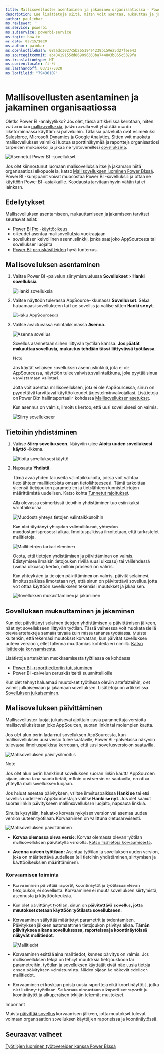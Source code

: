 ```yaml
---
title: Mallisovellusten asentaminen ja jakaminen organisaatiossa - Power BI
description: Lue lisätietoja siitä, miten voit asentaa, mukauttaa ja jakaa mallisovelluksia organisaatiossa Power BI:n välityksellä.
author: paulinbar
ms.reviewer: ''
ms.service: powerbi
ms.subservice: powerbi-service
ms.topic: how-to
ms.date: 03/15/2020
ms.author: painbar
ms.openlocfilehash: 08aadc3027c5b265194e4239b150ea5d27fe2e43
ms.sourcegitcommit: abc8419155dd869096368ba744883b865c5329fa
ms.translationtype: HT
ms.contentlocale: fi-FI
ms.lasthandoff: 03/17/2020
ms.locfileid: "79436107"
---
```

# <a name="install-and-distribute-template-apps-in-your-organization"></a>Mallisovellusten asentaminen ja jakaminen organisaatiossa

Oletko Power BI -analyytikko? Jos olet, tässä artikkelissa kerrotaan, miten voit asentaa [mallisovelluksia](service-template-apps-overview.md), joiden avulla voit yhdistää moniin liiketoiminnassa käyttämiisi palveluihin. Tällaisia palveluita ovat esimerkiksi Salesforce, Microsoft Dynamics ja Google Analytics. Sitten voit muokata mallisovelluksen valmiiksi luotua raporttinäkymää ja raportteja organisaatiosi tarpeiden mukaiseksi ja jakaa ne työtovereillesi [sovelluksina](consumer/end-user-apps.md). 

![Asennetut Power BI -sovellukset](media/service-template-apps-install-distribute/power-bi-get-apps.png)

Jos olet kiinnostunut luomaan mallisovelluksia itse ja jakamaan niitä organisaatiosi ulkopuolella, katso [Mallisovelluksen luominen Power BI:ssä](service-template-apps-create.md). Power BI -kumppanit voivat muodostaa Power BI -sovelluksia ja ottaa ne käyttöön Power BI -asiakkaille. Koodausta tarvitaan hyvin vähän tai ei lainkaan. 

## <a name="prerequisites"></a>Edellytykset  

Mallisovelluksen asentamiseen, mukauttamiseen ja jakamiseen tarvitset seuraavat asiat: 

* [Power BI Pro -käyttöoikeus](service-self-service-signup-for-power-bi.md)
* oikeudet asentaa mallisovelluksia vuokraajaan
* sovelluksen kelvollinen asennuslinkki, jonka saat joko AppSourcesta tai sovelluksen luojalta
* [Power BI-peruskäsitteiden](service-basic-concepts.md) hyvä tuntemus.

## <a name="install-a-template-app"></a>Mallisovelluksen asentaminen

1. Valitse Power BI -palvelun siirtymisruudussa **Sovellukset** > **Hanki sovelluksia**.

    ![Hanki sovelluksia](media/service-template-apps-install-distribute/power-bi-get-apps-arrow.png)

1. Valitse näyttöön tulevassa AppSource-ikkunassa **Sovellukset**. Selaa haluamaasi sovellukseen tai hae sovellus ja valitse sitten **Hanki se nyt**.

    ![Haku AppSourcessa](media/service-template-apps-install-distribute/power-bi-appsource.png)

1. Valitse avautuvassa valintaikkunassa **Asenna**.

    ![Asenna sovellus](media/service-template-apps-install-distribute/power-install-dialog.png)
    
    Sovellus asennetaan siihen liittyvän työtilan kanssa. **Jos päätät mukauttaa sovellusta, mukautus tehdään tässä liittyvässä työtilassa**.

    > [!NOTE]
    > Jos käytät sellaisen sovelluksen asennuslinkkiä, jota ei ole AppSourcessa, näyttöön tulee vahvistusvalintaikkuna, joka pyytää sinua vahvistamaan valintasi.
    >
    >Jotta voit asentaa mallisovelluksen, jota ei ole AppSourcessa, sinun on pyydettävä tarvittavat käyttöoikeudet järjestelmänvalvojaltasi. Lisätietoja on Power BI:n hallintaportaalin kohdassa [Mallisovelluksen asetukset](service-admin-portal.md#template-apps-settings).

    Kun asennus on valmis, ilmoitus kertoo, että uusi sovelluksesi on valmis.

    ![Siirry sovellukseen](media/service-template-apps-install-distribute/power-bi-go-to-app.png)

## <a name="connect-to-data"></a>Tietoihin yhdistäminen

1. Valitse **Siirry sovellukseen**. Näkyviin tulee **Aloita uuden sovelluksesi käyttö** -ikkuna.

   ![Aloita sovelluksesi käyttö](media/service-template-apps-install-distribute/power-bi-template-app-get-started.png)

1. Napsauta **Yhdistä**.
    
    Tämä avaa yhden tai useita valintaikkunoita, joissa voit vaihtaa tietolähteen mallitiedoista omaan tietolähteeseesi. Tämä tarkoittaa yleensä tietojoukon parametrien ja tietolähteen tunnistetietojen määrittämistä uudelleen. Katso kohta [Tunnetut rajoitukset](service-template-apps-tips.md#known-limitations).
    
    Alla olevassa esimerkissä tietoihin yhdistäminen tuo esiin kaksi valintaikkunaa.

   ![Muodosta yhteys tietojen valintaikkunoihin](media/service-template-apps-install-distribute/power-bi-template-app-connect-to-data-dialogs.png)

    Kun olet täyttänyt yhteyden valintaikkunat, yhteyden muodostamisprosessi alkaa. Ilmoituspalkissa ilmoitetaan, että tarkastelet mallitietoja.

    ![Mallitietojen tarkasteleminen](media/service-template-apps-install-distribute/power-bi-template-app-viewing-sample-data.png)

    Odota, että tietojen yhdistäminen ja päivittäminen on valmis. Edistymisen ilmaisin tietojoukon rivillä (uusi ulkoasu) tai välilehdessä (vanha ulkoasu) kertoo, milloin prosessi on valmis.

   Kun yhteyksien ja tietojen päivittäminen on valmis, päivitä selaimesi. Ilmoituspalkissa ilmoitetaan nyt, että sinun on päivitettävä sovellus, jotta voit ottaa käyttöön sovellukseen tekemäsi muutokset ja jakaa sen.

    ![Sovelluksen mukauttaminen ja jakaminen](media/service-template-apps-install-distribute/power-bi-template-app-customize-share.png)

## <a name="customize-and-share-the-app"></a>Sovelluksen mukauttaminen ja jakaminen

Kun olet päivittänyt selaimen tietojen yhdistämisen ja päivittämisen jälkeen, näet nyt sovellukseen liittyvän työtilan. Tässä vaiheessa voit muokata siellä olevia artefakteja samalla tavalla kuin missä tahansa työtilassa. Muista kuitenkin, että tekemäsi muutokset korvataan, kun päivität sovelluksen uuteen versioon, ellet tallenna muuttamiasi kohteita eri nimillä. [Katso lisätietoja korvaamisesta](#overwrite-behavior).

Lisätietoja artefaktien muokkaamisesta työtilassa on kohdassa
* [Power BI -raporttieditoriin tutustuminen](service-the-report-editor-take-a-tour.md)
* [Power BI -palvelun peruskäsitteitä suunnittelijoille](service-basic-concepts.md)

Kun olet tehnyt haluamasi muutokset työtilassa oleviin artefakteihin, olet valmis julkaisemaan ja jakamaan sovelluksen. Lisätietoja on artikkelissa [Sovelluksen julkaiseminen](service-create-distribute-apps.md#publish-your-app).

## <a name="update-a-template-app"></a>Mallisovelluksen päivittäminen

Mallisovellusten luojat julkaisevat ajoittain uusia parannettuja versioita mallisovelluksistaan joko AppSourcen, suoran linkin tai molempien kautta.

Jos olet alun perin ladannut sovelluksen AppSourcesta, kun mallisovelluksen uusi versio tulee saataville, Power BI -palvelussa näkyviin tulevassa ilmoituspalkissa kerrotaan, että uusi sovellusversio on saatavilla.

  ![Mallisovelluksen päivitysilmoitus](media/service-template-apps-install-distribute/power-bi-new-app-version-notification.png)

>[!NOTE]
>Jos olet alun perin hankkinut sovelluksen suoran linkin kautta AppSourcen sijaan, ainoa tapa saada tietää, milloin uusi versio on saatavilla, on ottaa yhteyttä mallisovelluksen luojaan.

  Jos haluat asentaa päivityksen, valitse ilmoituspalkissa **Hanki se** tai etsi sovellus uudelleen AppSourcesta ja valitse **Hanki se nyt**. Jos olet saanut suoran linkin päivitykseen mallinsovelluksen luojalta, napsauta linkkiä.
  
  Sinulta kysytään, haluatko korvata nykyisen version vai asentaa uuden version uuteen työtilaan. Korvaaminen on valittuna oletusarvoisesti.

  ![Mallisovelluksen päivittäminen](media/service-template-apps-install-distribute/power-bi-update-app-overwrite.png)

- **Korvaa olemassa oleva versio:** Korvaa olemassa olevan työtilan mallisovelluksen päivitetyllä versiolla. [Katso lisätietoja korvaamisesta](#overwrite-behavior).

- **Asenna uuteen työtilaan:** Asentaa työtilan ja sovelluksen uuden version, joka on määritettävä uudelleen (eli tietoihin yhdistäminen, siirtymisen ja käyttöoikeuksien määrittäminen).

### <a name="overwrite-behavior"></a>Korvaamisen toiminta

* Korvaaminen päivittää raportit, koontinäytöt ja työtilassa olevan tietojoukon, ei sovellusta. Korvaaminen ei muuta sovelluksen siirtymistä, asennusta ja käyttöoikeuksia.
* Kun olet päivittänyt työtilan, sinun on **päivitettävä sovellus, jotta muutokset otetaan käyttöön työtilasta sovellukseen**.
* Korvaaminen säilyttää määritetyt parametrit ja todentamisen. Päivityksen jälkeen automaattinen tietojoukon päivitys alkaa. **Tämän päivityksen aikana sovelluksessa, raporteissa ja koontinäytöissä näkyvät mallitiedot**.

  ![Mallitiedot](media/service-template-apps-install-distribute/power-bi-sample-data.png)

* Korvaaminen esittää aina mallitiedot, kunnes päivitys on valmis. Jos mallisovelluksen tekijä on tehnyt muutoksia tietojoukkoon tai parametreihin, työtilan ja sovelluksen käyttäjät eivät näe uusia tietoja ennen päivityksen valmistumista. Niiden sijaan he näkevät edelleen mallitiedot.
* Korvaaminen ei koskaan poista uusia raportteja eikä koontinäyttöjä, jotka olet lisännyt työtilaan. Se korvaa ainoastaan alkuperäiset raportit ja koontinäytöt ja alkuperäisen tekijän tekemät muutokset.

>[!IMPORTANT]
>Muista [päivittää sovellus](#customize-and-share-the-app) korvaamisen jälkeen, jotta muutokset tulevat voimaan organisaation sovelluksen käyttäjien raporteissa ja koontinäytössä.

## <a name="next-steps"></a>Seuraavat vaiheet

[Työtilojen luominen työtovereiden kanssa Power BI:ssä](service-create-workspaces.md)

